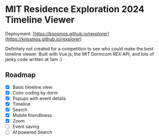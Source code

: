 # MIT Residence Exploration 2024 Timeline Viewer
Deployment: [https://knosmos.github.io/rexplorer](https://knosmos.github.io/rexplorer)

Definitely not created for a competition to see who could make the best timeline viewer. Built with Vue.js, the MIT Dormcom REX API, and lots of janky code written at 1am :)

## Roadmap
- [x] Basic timeline view
- [x] Color coding by dorm
- [x] Popups with event details
- [x] Timeline 
- [x] Search
- [x] Mobile friendliness
- [x] Zoom
- [ ] Event saving
- [ ] AI powered Search